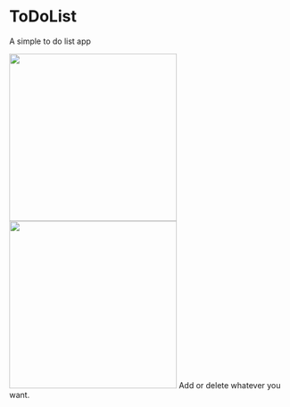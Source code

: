 # ToDoList
A simple to do list app

<img src="https://user-images.githubusercontent.com/115386517/220999654-b40b81d5-6446-4553-8df6-b0d1c525c932.jpg" width="300" >

<img src="https://user-images.githubusercontent.com/115386517/221000390-15513d9c-613b-401e-87ad-a511e278f88a.jpg" width ="300" >
Add or delete whatever you want.
